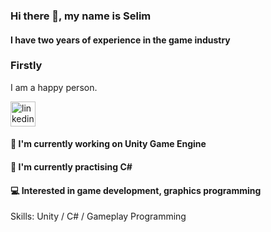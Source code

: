 ### Hi there 👋, my name is Selim
#### I have two years of experience in the game industry


### Firstly
I am a happy person.

[<img src='https://cdn.jsdelivr.net/npm/simple-icons@3.0.1/icons/linkedin.svg' alt='linkedin' height='40'>](https://www.linkedin.com/in/https://www.linkedin.com/in/selim-özcan-b49b03139//)  

#### 🔭 I'm currently working on Unity Game Engine
#### 🌱 I'm currently practising C#
#### 💻 Interested in game development, graphics programming

Skills: Unity / C# / Gameplay Programming
